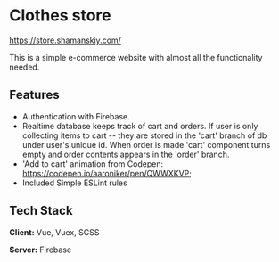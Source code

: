 
# Clothes store

https://store.shamanskiy.com/

This is a simple e-commerce website with almost all the functionality needed.





## Features

- Authentication with Firebase.
- Realtime database keeps track of cart and orders. If user is only collecting items to cart -- they are stored in the 'cart' branch of db under user's unique id. When order is made 'cart' component turns empty and order contents appears in the 'order' branch.
- 'Add to cart' animation from Codepen: https://codepen.io/aaroniker/pen/QWWXKVP;
- Included Simple ESLint rules


## Tech Stack

**Client:** Vue, Vuex, SCSS

**Server:** Firebase